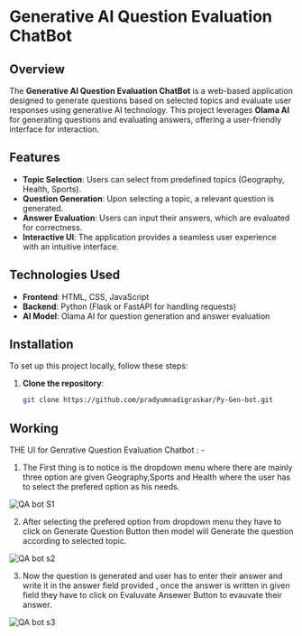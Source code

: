 # Generative AI Question Evaluation ChatBot

## Overview

The **Generative AI Question Evaluation ChatBot** is a web-based application designed to generate questions based on selected topics and evaluate user responses using generative AI technology. This project leverages **Olama AI** for generating questions and evaluating answers, offering a user-friendly interface for interaction.

## Features

- **Topic Selection**: Users can select from predefined topics (Geography, Health, Sports).
- **Question Generation**: Upon selecting a topic, a relevant question is generated.
- **Answer Evaluation**: Users can input their answers, which are evaluated for correctness.
- **Interactive UI**: The application provides a seamless user experience with an intuitive interface.

## Technologies Used

- **Frontend**: HTML, CSS, JavaScript
- **Backend**: Python (Flask or FastAPI for handling requests)
- **AI Model**: Olama AI for question generation and answer evaluation

## Installation

To set up this project locally, follow these steps:

1. **Clone the repository**:

   ```bash
   git clone https://github.com/pradyumnadigraskar/Py-Gen-bot.git


## Working

THE UI for Genrative Question Evaluation Chatbot : -

1) The First thing is to notice is the dropdown menu where there are mainly three option are given Geography,Sports and Health where the user has to select the prefered option as his needs.

   
![QA bot S1](https://github.com/user-attachments/assets/95a67b6b-be14-4c48-81a7-5b3fed899a4b)

2) After selecting the prefered option from dropdown menu they have to click on Generate Question Button then model will Generate the question according to selected topic.

   
![QA bot s2](https://github.com/user-attachments/assets/f3da0cf1-5aa3-4fb5-9b6c-50a98e9cd530)


3) Now the question is generated and user has to enter their answer and write it in the answer field provided , once the answer is written in given field they have to click on Evaluvate Ansewer Button to evauvate their answer.

![QA bot s3](https://github.com/user-attachments/assets/6f4264d5-5c01-436c-941e-d1c83a31e168)

